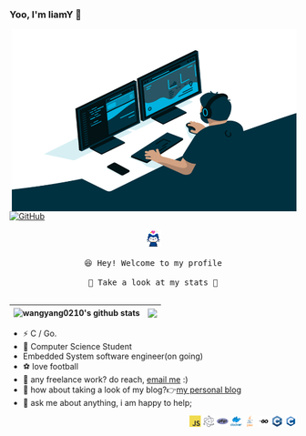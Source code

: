 ### Yoo, I'm liamY 👋
  <img align="right" alt="GIF" src="https://github.com/KMSorSMS/KMSorSMS/blob/master/code.gif?raw=true" width="500" height="320" />
  

 [![GitHub](https://img.shields.io/badge/dynamic/json?logo=github&label=GitHub&labelColor=495867&color=495867&query=%24.data.totalSubs&url=https%3A%2F%2Fapi.spencerwoo.com%2Fsubstats%2F%3Fsource%3Dgithub%26queryKey%3Dhayschan&style=flat-square)](https://github.com/KMSorSMS)
  
<p align="center">
  <img src="https://github.com/KMSorSMS/KMSorSMS/blob/master/cute.gif" width="27px">
  <br><br />
  <samp>
    😆 Hey! Welcome to my profile
    <br />
    <br />🍉 Take a look at my stats  🌱
    <br />
    <br />
  </samp>

| <a> <img align="center" src="https://github-readme-stats.vercel.app/api?username=KMSorSMS&show_icons=true&theme=buefy&hide_border=true" alt="wangyang0210's github stats" /> </a> | <a> <img align="center" src="https://github-readme-stats.vercel.app/api/top-langs/?username=KMSorSMS&layout=compact&theme=buefy&hide_border=true" /> </a> | 
| ------------- | ------------- |

</p>


- ⚡ C / Go.
- 🍻 Computer Science Student
- Embedded System software engineer(on going)
- ⚽ love football
- 💼 any freelance work? do reach, <a href="mailto:yzwliam@126.com">email me</a> :)
- 🔖 how about taking a look of my blog?👉<a href="https://liamy.clovy.top" target="_blank">my personal blog</a>
- 💬 ask me about anything, i am happy to help;


<p align="right">
<a><img height="20" alt="javascript" src="https://raw.githubusercontent.com/github/explore/80688e429a7d4ef2fca1e82350fe8e3517d3494d/topics/javascript/javascript.png"></a>
<a><img height="20" alt="electron" src="https://raw.githubusercontent.com/github/explore/80688e429a7d4ef2fca1e82350fe8e3517d3494d/topics/electron/electron.png"></a> 
<a><img height="20" alt="php" src="https://raw.githubusercontent.com/github/explore/ccc16358ac4530c6a69b1b80c7223cd2744dea83/topics/php/php.png"></a> 
<a><img height="20" alt="docker" src="https://raw.githubusercontent.com/github/explore/80688e429a7d4ef2fca1e82350fe8e3517d3494d/topics/docker/docker.png"></a> 
<a><img height="20" alt="java" src="https://raw.githubusercontent.com/github/explore/main/topics/java/java.png"></a> 
  <a><img height="20" alt="go" src="https://raw.githubusercontent.com/github/explore/main/topics/go/go.png"></a>
  <a><img height="20" alt="cpp" src="https://raw.githubusercontent.com/github/explore/main/topics/cpp/cpp.png"></a>
    <a><img height="20" alt="c" src="https://raw.githubusercontent.com/github/explore/main/topics/c/c.png"></a>
</p>

